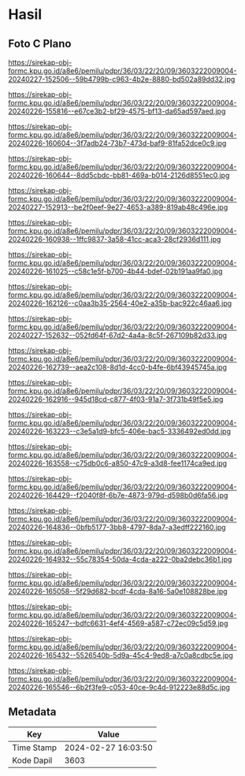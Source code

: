 # Hasil

## Foto C Plano

https://sirekap-obj-formc.kpu.go.id/a8e6/pemilu/pdpr/36/03/22/20/09/3603222009004-20240227-152506--59b4799b-c963-4b2e-8880-bd502a89dd32.jpg

https://sirekap-obj-formc.kpu.go.id/a8e6/pemilu/pdpr/36/03/22/20/09/3603222009004-20240226-155816--e67ce3b2-bf29-4575-bf13-da65ad597aed.jpg

https://sirekap-obj-formc.kpu.go.id/a8e6/pemilu/pdpr/36/03/22/20/09/3603222009004-20240226-160604--3f7adb24-73b7-473d-baf9-81fa52dce0c9.jpg

https://sirekap-obj-formc.kpu.go.id/a8e6/pemilu/pdpr/36/03/22/20/09/3603222009004-20240226-160644--8dd5cbdc-bb81-469a-b014-2126d8551ec0.jpg

https://sirekap-obj-formc.kpu.go.id/a8e6/pemilu/pdpr/36/03/22/20/09/3603222009004-20240227-152913--be2f0eef-9e27-4653-a389-819ab48c496e.jpg

https://sirekap-obj-formc.kpu.go.id/a8e6/pemilu/pdpr/36/03/22/20/09/3603222009004-20240226-160938--1ffc9837-3a58-41cc-aca3-28cf2936d111.jpg

https://sirekap-obj-formc.kpu.go.id/a8e6/pemilu/pdpr/36/03/22/20/09/3603222009004-20240226-161025--c58c1e5f-b700-4b44-bdef-02b191aa9fa0.jpg

https://sirekap-obj-formc.kpu.go.id/a8e6/pemilu/pdpr/36/03/22/20/09/3603222009004-20240226-162126--c0aa3b35-2564-40e2-a35b-bac922c46aa6.jpg

https://sirekap-obj-formc.kpu.go.id/a8e6/pemilu/pdpr/36/03/22/20/09/3603222009004-20240227-152632--052fd64f-67d2-4a4a-8c5f-267109b82d33.jpg

https://sirekap-obj-formc.kpu.go.id/a8e6/pemilu/pdpr/36/03/22/20/09/3603222009004-20240226-162739--aea2c108-8d1d-4cc0-b4fe-6bf43945745a.jpg

https://sirekap-obj-formc.kpu.go.id/a8e6/pemilu/pdpr/36/03/22/20/09/3603222009004-20240226-162916--945d18cd-c877-4f03-91a7-3f731b49f5e5.jpg

https://sirekap-obj-formc.kpu.go.id/a8e6/pemilu/pdpr/36/03/22/20/09/3603222009004-20240226-163223--c3e5a1d9-bfc5-406e-bac5-3336492ed0dd.jpg

https://sirekap-obj-formc.kpu.go.id/a8e6/pemilu/pdpr/36/03/22/20/09/3603222009004-20240226-163558--c75db0c6-a850-47c9-a3d8-fee1174ca9ed.jpg

https://sirekap-obj-formc.kpu.go.id/a8e6/pemilu/pdpr/36/03/22/20/09/3603222009004-20240226-164429--f2040f8f-6b7e-4873-979d-d598b0d6fa56.jpg

https://sirekap-obj-formc.kpu.go.id/a8e6/pemilu/pdpr/36/03/22/20/09/3603222009004-20240226-164836--0bfb5177-3bb8-4797-8da7-a3edff222160.jpg

https://sirekap-obj-formc.kpu.go.id/a8e6/pemilu/pdpr/36/03/22/20/09/3603222009004-20240226-164932--55c78354-50da-4cda-a222-0ba2debc36b1.jpg

https://sirekap-obj-formc.kpu.go.id/a8e6/pemilu/pdpr/36/03/22/20/09/3603222009004-20240226-165058--5f29d682-bcdf-4cda-8a16-5a0e108828be.jpg

https://sirekap-obj-formc.kpu.go.id/a8e6/pemilu/pdpr/36/03/22/20/09/3603222009004-20240226-165247--bdfc6631-4ef4-4569-a587-c72ec09c5d59.jpg

https://sirekap-obj-formc.kpu.go.id/a8e6/pemilu/pdpr/36/03/22/20/09/3603222009004-20240226-165432--5526540b-5d9a-45c4-9ed8-a7c0a8cdbc5e.jpg

https://sirekap-obj-formc.kpu.go.id/a8e6/pemilu/pdpr/36/03/22/20/09/3603222009004-20240226-165546--6b2f3fe9-c053-40ce-9c4d-912223e88d5c.jpg


## Metadata

| Key        | Value               |
| ---------- | ------------------- |
| Time Stamp | 2024-02-27 16:03:50 |
| Kode Dapil | 3603                |



